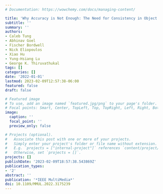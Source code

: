 ```yaml
---
# Documentation: https://wowchemy.com/docs/managing-content/

title: 'Why Accuracy is Not Enough: The Need for Consistency in Object Detection'
subtitle: ''
summary: ''
authors:
- Caleb Tung
- Abhinav Goel
- Fischer Bordwell
- Nick Eliopoulos
- Xiao Hu
- Yung-Hsiang Lu
- George K. Thiruvathukal
tags: []
categories: []
date: '2022-01-01'
lastmod: 2023-02-09T12:57:38-06:00
featured: false
draft: false

# Featured image
# To use, add an image named `featured.jpg/png` to your page's folder.
# Focal points: Smart, Center, TopLeft, Top, TopRight, Left, Right, BottomLeft, Bottom, BottomRight.
image:
  caption: ''
  focal_point: ''
  preview_only: false

# Projects (optional).
#   Associate this post with one or more of your projects.
#   Simply enter your project's folder or file name without extension.
#   E.g. `projects = ["internal-project"]` references `content/project/deep-learning/index.md`.
#   Otherwise, set `projects = []`.
projects: []
publishDate: '2023-02-09T18:57:38.543869Z'
publication_types:
- '2'
abstract: ''
publication: '*IEEE MultiMedia*'
doi: 10.1109/MMUL.2022.3175239
---
```

